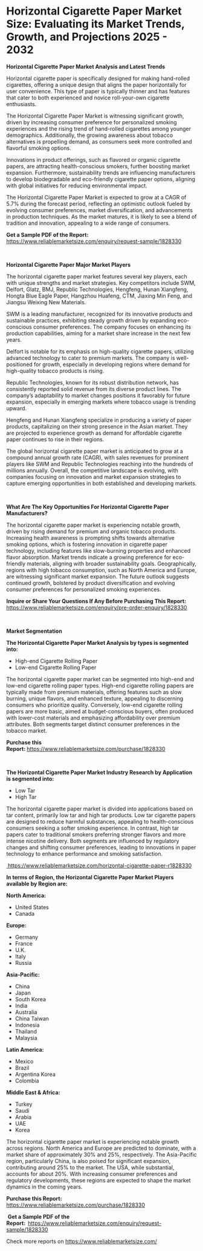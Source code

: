 <p><h1>Horizontal Cigarette Paper Market Size: Evaluating its Market Trends, Growth, and Projections 2025 - 2032</h1></p><p><strong>Horizontal Cigarette Paper Market Analysis and Latest Trends</strong></p>
<p><p>Horizontal cigarette paper is specifically designed for making hand-rolled cigarettes, offering a unique design that aligns the paper horizontally for user convenience. This type of paper is typically thinner and has features that cater to both experienced and novice roll-your-own cigarette enthusiasts.</p><p>The Horizontal Cigarette Paper Market is witnessing significant growth, driven by increasing consumer preference for personalized smoking experiences and the rising trend of hand-rolled cigarettes among younger demographics. Additionally, the growing awareness about tobacco alternatives is propelling demand, as consumers seek more controlled and flavorful smoking options. </p><p>Innovations in product offerings, such as flavored or organic cigarette papers, are attracting health-conscious smokers, further boosting market expansion. Furthermore, sustainability trends are influencing manufacturers to develop biodegradable and eco-friendly cigarette paper options, aligning with global initiatives for reducing environmental impact.</p><p>The Horizontal Cigarette Paper Market is expected to grow at a CAGR of 5.7% during the forecast period, reflecting an optimistic outlook fueled by evolving consumer preferences, market diversification, and advancements in production techniques. As the market matures, it is likely to see a blend of tradition and innovation, appealing to a wide range of consumers.</p></p>
<p><strong>Get a Sample PDF of the Report:&nbsp;</strong> <a href="https://www.reliablemarketsize.com/enquiry/request-sample/1828330?utm_campaign=3555&utm_medium=2&utm_source=Github&utm_content=ia&utm_term=05042025&utm_id=horizontal-cigarette-paper">https://www.reliablemarketsize.com/enquiry/request-sample/1828330</a></p>
<p>&nbsp;</p>
<p><strong>Horizontal Cigarette Paper Major Market Players</strong></p>
<p><p>The horizontal cigarette paper market features several key players, each with unique strengths and market strategies. Key competitors include SWM, Delfort, Glatz, BMJ, Republic Technologies, Hengfeng, Hunan Xiangfeng, Hongta Blue Eagle Paper, Hangzhou Huafeng, CTM, Jiaxing Min Feng, and Jiangsu Weixing New Materials.</p><p>SWM is a leading manufacturer, recognized for its innovative products and sustainable practices, exhibiting steady growth driven by expanding eco-conscious consumer preferences. The company focuses on enhancing its production capabilities, aiming for a market share increase in the next few years.</p><p>Delfort is notable for its emphasis on high-quality cigarette papers, utilizing advanced technology to cater to premium markets. The company is well-positioned for growth, especially in developing regions where demand for high-quality tobacco products is rising.</p><p>Republic Technologies, known for its robust distribution network, has consistently reported solid revenue from its diverse product lines. The company’s adaptability to market changes positions it favorably for future expansion, especially in emerging markets where tobacco usage is trending upward.</p><p>Hengfeng and Hunan Xiangfeng specialize in producing a variety of paper products, capitalizing on their strong presence in the Asian market. They are projected to experience growth as demand for affordable cigarette paper continues to rise in their regions.</p><p>The global horizontal cigarette paper market is anticipated to grow at a compound annual growth rate (CAGR), with sales revenues for prominent players like SWM and Republic Technologies reaching into the hundreds of millions annually. Overall, the competitive landscape is evolving, with companies focusing on innovation and market expansion strategies to capture emerging opportunities in both established and developing markets.</p></p>
<p>&nbsp;</p>
<p><strong>What Are The Key Opportunities For Horizontal Cigarette Paper Manufacturers?</strong></p>
<p><p>The horizontal cigarette paper market is experiencing notable growth, driven by rising demand for premium and organic tobacco products. Increasing health awareness is prompting shifts towards alternative smoking options, which is fostering innovation in cigarette paper technology, including features like slow-burning properties and enhanced flavor absorption. Market trends indicate a growing preference for eco-friendly materials, aligning with broader sustainability goals. Geographically, regions with high tobacco consumption, such as North America and Europe, are witnessing significant market expansion. The future outlook suggests continued growth, bolstered by product diversification and evolving consumer preferences for personalized smoking experiences.</p></p>
<p><strong>Inquire or Share Your Questions If Any Before Purchasing This Report:</strong> <a href="https://www.reliablemarketsize.com/enquiry/pre-order-enquiry/1828330?utm_campaign=3555&utm_medium=2&utm_source=Github&utm_content=ia&utm_term=05042025&utm_id=horizontal-cigarette-paper">https://www.reliablemarketsize.com/enquiry/pre-order-enquiry/1828330</a></p>
<p>&nbsp;</p>
<p><strong>Market Segmentation</strong></p>
<p><strong>The Horizontal Cigarette Paper Market Analysis by types is segmented into:</strong></p>
<p><ul><li>High-end Cigarette Rolling Paper</li><li>Low-end Cigarette Rolling Paper</li></ul></p>
<p><p>The horizontal cigarette paper market can be segmented into high-end and low-end cigarette rolling paper types. High-end cigarette rolling papers are typically made from premium materials, offering features such as slow burning, unique flavors, and enhanced texture, appealing to discerning consumers who prioritize quality. Conversely, low-end cigarette rolling papers are more basic, aimed at budget-conscious buyers, often produced with lower-cost materials and emphasizing affordability over premium attributes. Both segments target distinct consumer preferences in the tobacco market.</p></p>
<p><strong>Purchase this Report:&nbsp;</strong><a href="https://www.reliablemarketsize.com/purchase/1828330?utm_campaign=3555&utm_medium=2&utm_source=Github&utm_content=ia&utm_term=05042025&utm_id=horizontal-cigarette-paper">https://www.reliablemarketsize.com/purchase/1828330</a></p>
<p>&nbsp;</p>
<p><strong>The Horizontal Cigarette Paper Market Industry Research by Application is segmented into:</strong></p>
<p><ul><li>Low Tar</li><li>High Tar</li></ul></p>
<p><p>The horizontal cigarette paper market is divided into applications based on tar content, primarily low tar and high tar products. Low tar cigarette papers are designed to reduce harmful substances, appealing to health-conscious consumers seeking a softer smoking experience. In contrast, high tar papers cater to traditional smokers preferring stronger flavors and more intense nicotine delivery. Both segments are influenced by regulatory changes and shifting consumer preferences, leading to innovations in paper technology to enhance performance and smoking satisfaction.</p></p>
<p><a href="https://www.reliablemarketsize.com/horizontal-cigarette-paper-r1828330?utm_campaign=3555&utm_medium=2&utm_source=Github&utm_content=ia&utm_term=05042025&utm_id=horizontal-cigarette-paper">&nbsp;https://www.reliablemarketsize.com/horizontal-cigarette-paper-r1828330</a></p>
<p><strong>In terms of Region, the Horizontal Cigarette Paper Market Players available by Region are:</strong></p>
<p>
    <p> <strong> North America: </strong>
        <ul>
            <li>United States</li>
            <li>Canada</li>
        </ul>
        </p> 
    <p> <strong> Europe: </strong>
        <ul>
            <li>Germany</li>
            <li>France</li>
            <li>U.K.</li>
            <li>Italy</li>
            <li>Russia</li>
        </ul>
        </p> 
    <p> <strong> Asia-Pacific: </strong>
        <ul>
            <li>China</li>
            <li>Japan</li>
            <li>South Korea</li>
            <li>India</li>
            <li>Australia</li>
            <li>China Taiwan</li>
            <li>Indonesia</li>
            <li>Thailand</li>
            <li>Malaysia</li>
        </ul>
        </p> 
    <p> <strong> Latin America: </strong>
        <ul>
            <li>Mexico</li>
            <li>Brazil</li>
            <li>Argentina Korea</li>
            <li>Colombia</li>
        </ul>
        </p> 
    <p> <strong> Middle East & Africa: </strong>
        <ul>
            <li>Turkey</li>
            <li>Saudi</li>
            <li>Arabia</li>
            <li>UAE</li>
            <li>Korea</li>
        </ul>
    </p>
    </p>
<p><p>The horizontal cigarette paper market is experiencing notable growth across regions. North America and Europe are predicted to dominate, with a market share of approximately 30% and 25%, respectively. The Asia-Pacific region, particularly China, is also poised for significant expansion, contributing around 25% to the market. The USA, while substantial, accounts for about 20%. With increasing consumer preferences and regulatory developments, these regions are expected to shape the market dynamics in the coming years.</p></p>
<p><strong>Purchase this Report: </strong><a href="https://www.reliablemarketsize.com/purchase/1828330?utm_campaign=3555&utm_medium=2&utm_source=Github&utm_content=ia&utm_term=05042025&utm_id=horizontal-cigarette-paper">https://www.reliablemarketsize.com/purchase/1828330</a></p>
<p>&nbsp;<strong>Get a Sample PDF of the Report:&nbsp;&nbsp;</strong><a href="https://www.reliablemarketsize.com/enquiry/request-sample/1828330?utm_campaign=3555&utm_medium=2&utm_source=Github&utm_content=ia&utm_term=05042025&utm_id=horizontal-cigarette-paper">https://www.reliablemarketsize.com/enquiry/request-sample/1828330</a></p>
<p><strong></strong></p>
<p>Check more reports on <a href="https://www.reliablemarketsize.com/?utm_campaign=3555&utm_medium=2&utm_source=Github&utm_content=ia&utm_term=05042025&utm_id=horizontal-cigarette-paper">https://www.reliablemarketsize.com/</a></p>